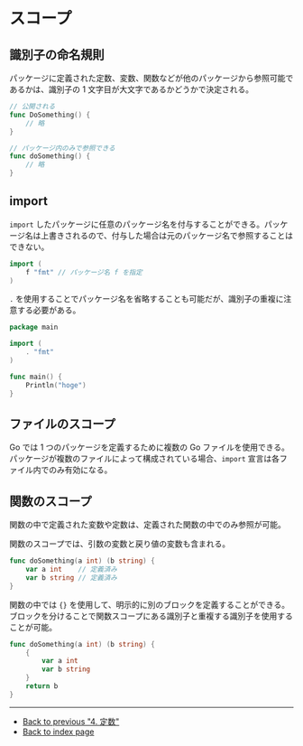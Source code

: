 # スコープ

## 識別子の命名規則

パッケージに定義された定数、変数、関数などが他のパッケージから参照可能であるかは、識別子の 1 文字目が大文字であるかどうかで決定される。

<!-- markdownlint-disable MD010 -->

```go
// 公開される
func DoSomething() {
	// 略
}

// パッケージ内のみで参照できる
func doSomething() {
	// 略
}
```

<!-- markdownlint-enable MD010 -->

## import

`import` したパッケージに任意のパッケージ名を付与することができる。パッケージ名は上書きされるので、付与した場合は元のパッケージ名で参照することはできない。

<!-- markdownlint-disable MD010 -->

```go
import (
	f "fmt" // パッケージ名 f を指定
)
```

<!-- markdownlint-enable MD010 -->

`.` を使用することでパッケージ名を省略することも可能だが、識別子の重複に注意する必要がある。

<!-- markdownlint-disable MD010 -->

```go
package main

import (
	. "fmt"
)

func main() {
	Println("hoge")
}
```

<!-- markdownlint-enable MD010 -->

## ファイルのスコープ

Go では 1 つのパッケージを定義するために複数の Go ファイルを使用できる。パッケージが複数のファイルによって構成されている場合、`import` 宣言は各ファイル内でのみ有効になる。

## 関数のスコープ

関数の中で定義された変数や定数は、定義された関数の中でのみ参照が可能。

関数のスコープでは、引数の変数と戻り値の変数も含まれる。

<!-- markdownlint-disable MD010 -->

```go
func doSomething(a int) (b string) {
	var a int    // 定義済み
	var b string // 定義済み
}
```

<!-- markdownlint-enable MD010 -->

関数の中では `{}` を使用して、明示的に別のブロックを定義することができる。ブロックを分けることで関数スコープにある識別子と重複する識別子を使用することが可能。

<!-- markdownlint-disable MD010 -->

```go
func doSomething(a int) (b string) {
	{
		var a int
		var b string
	}
	return b
}
```

<!-- markdownlint-enable MD010 -->

***

* [Back to previous "4. 定数"](./const.md)
* [Back to index page](../README.md)
